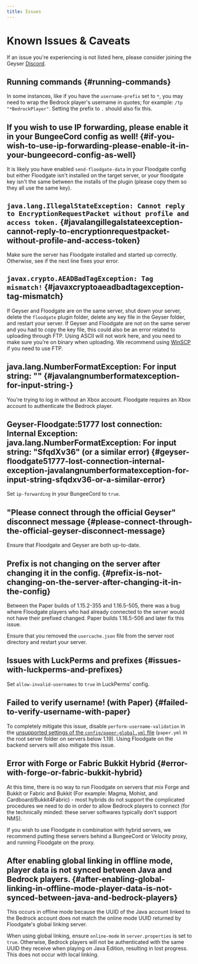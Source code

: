 ```yaml
---
title: Issues
---
```


# Known Issues & Caveats
If an issue you're experiencing is not listed here, please consider joining the Geyser [Discord](http://discord.geysermc.org/).

## Running commands {#running-commands}
In some instances, like if you have the `username-prefix` set to `*`, you may need to wrap the Bedrock player's username in quotes; for example: `/tp "*BedrockPlayer"`. Setting the prefix to `.` should also fix this.

## If you wish to use IP forwarding, please enable it in your BungeeCord config as well! {#if-you-wish-to-use-ip-forwarding-please-enable-it-in-your-bungeecord-config-as-well}
It is likely you have enabled `send-floodgate-data` in your Floodgate config but either Floodgate isn't installed on the target server, or your floodgate key isn't the same between the installs of the plugin (please copy them so they all use the same key).

## `java.lang.IllegalStateException: Cannot reply to EncryptionRequestPacket without profile and access token.` {#javalangillegalstateexception-cannot-reply-to-encryptionrequestpacket-without-profile-and-access-token}

Make sure the server has Floodgate installed and started up correctly. Otherwise, see if the next line fixes your error.

## `javax.crypto.AEADBadTagException: Tag mismatch!` {#javaxcryptoaeadbadtagexception-tag-mismatch}

If Geyser and Floodgate are on the same server, shut down your server, delete the `floodgate` plugin folder, delete any key file in the Geyser folder, and restart your server.
If Geyser and Floodgate are not on the same server and you had to copy the key file, this could also be an error related to uploading through FTP. Using ASCII will not work here, and you need to make sure you're on binary when uploading. We recommend using [WinSCP](https://winscp.net) if you need to use FTP.

## java.lang.NumberFormatException: For input string: "" {#javalangnumberformatexception-for-input-string-}

You're trying to log in without an Xbox account. Floodgate requires an Xbox account to authenticate the Bedrock player.

## Geyser-Floodgate:51777 lost connection: Internal Exception: java.lang.NumberFormatException: For input string: "SfqdXv36" (or a similar error) {#geyser-floodgate51777-lost-connection-internal-exception-javalangnumberformatexception-for-input-string-sfqdxv36-or-a-similar-error}

Set `ip-forwarding` in your BungeeCord to `true`.

## "Please connect through the official Geyser" disconnect message {#please-connect-through-the-official-geyser-disconnect-message}

Ensure that Floodgate and Geyser are both up-to-date.

## Prefix is not changing on the server after changing it in the config. {#prefix-is-not-changing-on-the-server-after-changing-it-in-the-config}

Between the Paper builds of 1.15.2-355 and 1.16.5-505, there was a bug where Floodgate players who had already connected to the server would not have their prefixed changed. Paper builds 1.16.5-506 and later fix this issue.

Ensure that you removed the `usercache.json` file from the server root directory and restart your server.

## Issues with LuckPerms and prefixes {#issues-with-luckperms-and-prefixes}

Set `allow-invalid-usernames` to `true` in LuckPerms' config.

## Failed to verify username! (with Paper) {#failed-to-verify-username-with-paper}

To completely mitigate this issue, disable `perform-username-validation` in the [unsupported settings of the `config/paper-global.yml` file](https://paper.readthedocs.io/en/latest/server/configuration.html#unsupported_settings) (`paper.yml` in the root server folder on servers below 1.19). Using Floodgate on the backend servers will also mitigate this issue.

## Error with Forge or Fabric Bukkit Hybrid {#error-with-forge-or-fabric-bukkit-hybrid}

At this time, there is no way to run Floodgate on servers that mix Forge and Bukkit or Fabric and Bukkit (For example: Magma, Mohist, and Cardboard/Bukkit4Fabric) - most hybrids do not support the complicated procedures we need to do in order to allow Bedrock players to connect (for the technically minded: these server softwares typically don't support NMS). 

If you wish to use Floodgate in combination with hybrid servers, we recommend putting these servers behind a BungeeCord or Velocity proxy, and running Floodgate on the proxy.

## After enabling global linking in offline mode, player data is not synced between Java and Bedrock players. {#after-enabling-global-linking-in-offline-mode-player-data-is-not-synced-between-java-and-bedrock-players}

This occurs in offline mode because the UUID of the Java account linked to the Bedrock account does not match the online mode UUID returned by Floodgate's global linking server.

When using global linking, ensure `online-mode` in `server.properties` is set to `true`. Otherwise, Bedrock players will not be authenticated with the same UUID they receive when playing on Java Edition, resulting in lost progress. This does not occur with local linking.
